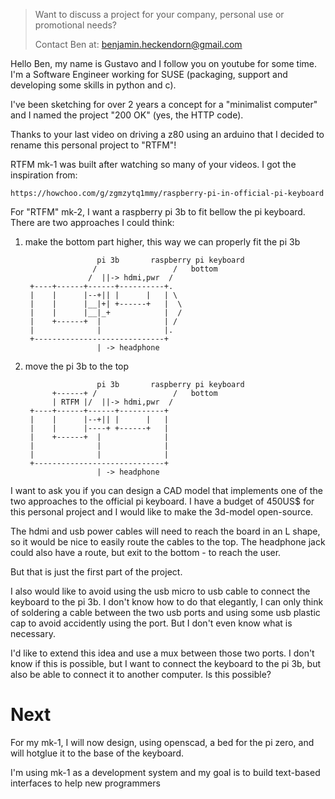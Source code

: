 > Want to discuss a project for your company, personal use or
> promotional needs?
>
> Contact Ben at:
> benjamin.heckendorn@gmail.com

Hello Ben, my name is Gustavo and I follow you on youtube for some
time. I'm a Software Engineer working for SUSE (packaging,
support and developing some skills in python and c).

I've been sketching for over 2 years a concept for a "minimalist
computer" and I named the project "200 OK" (yes, the HTTP code).

Thanks to your last video on driving a z80 using an arduino that I
decided to rename this personal project to "RTFM"!

RTFM mk-1 was built after watching so many of your videos. I got the
inspiration from:

    https://howchoo.com/g/zgmzytq1mmy/raspberry-pi-in-official-pi-keyboard

For "RTFM" mk-2, I want a raspberry pi 3b to fit bellow the pi keyboard.
There are two approaches I could think:

1) make the bottom part higher, this way we can properly fit the pi 3b


                       pi 3b       raspberry pi keyboard
                      /                 /   bottom
                     /  ||-> hdmi,pwr  /
        +----+------+------+----------+.
        |    |      |--+|| |      |   | \
        |    |      |__|+| +------+   |  \
        |    |      |__|_+            |  /
        |    +------+  |              | /
        |              |              |.
        +-----------------------------+
                       | -> headphone

2) move the pi 3b to the top


                       pi 3b       raspberry pi keyboard
             +------+ /                 /   bottom
             | RTFM |/  ||-> hdmi,pwr  /
        +----+------+------+----------+
        |    |      |--+|| |      |   |
        |    |      |----+ +------+   |
        |    +------+  |              |
        |              |              |
        |              |              |
        +-----------------------------+
                       | -> headphone


I want to ask you if you can design a CAD model that implements one of
the two approaches to the official pi keyboard. I have a budget of
450US$ for this personal project and I would like to make the 3d-model
open-source.

The hdmi and usb power cables will need to reach the board in an L
shape, so it would be nice to easily route the cables to the top. The
headphone jack could also have a route, but exit to the bottom - to reach
the user.

But that is just the first part of the project.

I also would like to avoid using the usb micro to usb cable to connect
the keyboard to the pi 3b. I don't know how to do that elegantly, I can
only think of soldering a cable between the two usb ports and using some
usb plastic cap to avoid accidently using the port. But I don't even
know what is necessary.

I'd like to extend this idea and use a mux between those two ports. I
don't know if this is possible, but I want to connect the keyboard to
the pi 3b, but also be able to connect it to another computer. Is this
possible?

# Next

For my mk-1, I will now design, using openscad, a bed for the pi zero,
and will hotglue it to the base of the keyboard.

I'm using mk-1 as a development system and my goal is to build
text-based interfaces to help new programmers 
